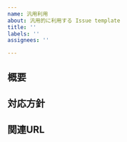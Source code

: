 ```yaml
---
name: 汎用利用
about: 汎用的に利用する Issue template
title: ''
labels: ''
assignees: ''

---
```


## 概要

## 対応方針

## 関連URL